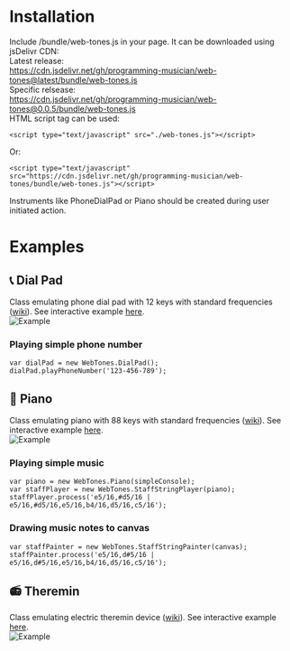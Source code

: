 # Installation
Include /bundle/web-tones.js in your page. It can be downloaded using jsDelivr CDN: \
Latest release: \
https://cdn.jsdelivr.net/gh/programming-musician/web-tones@latest/bundle/web-tones.js \
Specific relsease: \
https://cdn.jsdelivr.net/gh/programming-musician/web-tones@0.0.5/bundle/web-tones.js \
HTML script tag can be used:
```
<script type="text/javascript" src="./web-tones.js"></script>
```
Or:
```
<script type="text/javascript" src="https://cdn.jsdelivr.net/gh/programming-musician/web-tones/bundle/web-tones.js"></script>
```

Instruments like PhoneDialPad or Piano should be created during user initiated action.

# Examples

## 📞 Dial Pad
Class emulating phone dial pad with 12 keys with standard frequencies ([wiki](https://en.wikipedia.org/wiki/Telephone_keypad)).
See interactive example [here](https://programming-musician.github.io/web-tones/bundle/example-dialpad.html). \
![Example](https://programming-musician.github.io/web-tones/bundle/example-dialpad.png)
### Playing simple phone number
```
var dialPad = new WebTones.DialPad();
dialPad.playPhoneNumber('123-456-789');
```

## 🎹 Piano
Class emulating piano with 88 keys with standard frequencies ([wiki](https://en.wikipedia.org/wiki/Piano_key_frequencies)).
See interactive example [here](https://programming-musician.github.io/web-tones/bundle/example-piano.html). \
![Example](https://programming-musician.github.io/web-tones/bundle/example-piano.png)
### Playing simple music
```
var piano = new WebTones.Piano(simpleConsole);
var staffPlayer = new WebTones.StaffStringPlayer(piano);
staffPlayer.process('e5/16,#d5/16 | e5/16,#d5/16,e5/16,b4/16,d5/16,c5/16');
```
### Drawing music notes to canvas
```
var staffPainter = new WebTones.StaffStringPainter(canvas);
staffPainter.process('e5/16,d#5/16 | e5/16,d#5/16,e5/16,b4/16,d5/16,c5/16');
```

## 📻 Theremin
Class emulating electric theremin device ([wiki](https://en.wikipedia.org/wiki/Theremin)).
See interactive example [here](https://programming-musician.github.io/web-tones/bundle/example-theremin.html). \
![Example](https://programming-musician.github.io/web-tones/bundle/example-piano.png)
```
```
